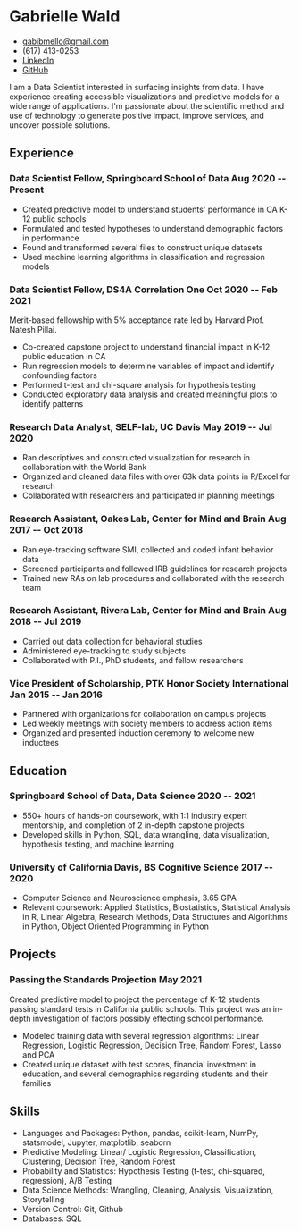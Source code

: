 <!-- The (first) h1 will be used as the <title> of the HTML page -->
# Gabrielle Wald

<!-- The unordered list immediately after the h1 will be formatted on a single
line. It is intended to be used for contact details -->
- <gabibmello@gmail.com>
- (617) 413-0253
- [LinkedIn](https://www.linkedin.com/in/gabriellewald/)
- [GitHub](https://github.com/gabriellewald)

<!-- The paragraph after the h1 and ul and before the first h2 is optional. It
is intended to be used for a short summary. -->
I am a Data Scientist interested in surfacing insights from data. I have experience creating accessible visualizations and predictive models for a wide range of applications. I'm passionate about the scientific method and use of technology to generate positive impact, improve services, and uncover possible solutions.

## Experience

<!-- You have to wrap the "left" and "right" half of these headings in spans by
hand -->
### <span>Data Scientist Fellow, Springboard School of Data</span> <span>Aug 2020 -- Present</span>

- Created predictive model to understand students' performance in CA K-12 public schools
- Formulated and tested hypotheses to understand demographic factors in performance
- Found and transformed several files to construct unique datasets
- Used machine learning algorithms in classification and regression models

### <span>Data Scientist Fellow, DS4A Correlation One</span> <span>Oct 2020 -- Feb 2021</span>

Merit-based fellowship with 5% acceptance rate led by Harvard Prof. Natesh Pillai.

- Co-created capstone project to understand financial impact in K-12 public education in CA
- Run regression models to determine variables of impact and identify confounding factors
- Performed t-test and chi-square analysis for hypothesis testing
- Conducted exploratory data analysis and created meaningful plots to identify patterns

### <span>Research Data Analyst, SELF-lab, UC Davis</span> <span>May 2019 -- Jul 2020</span>

- Ran descriptives and constructed visualization for research in collaboration with the World Bank
- Organized and cleaned data files with over 63k data points in R/Excel for research
- Collaborated with researchers and participated in planning meetings

### <span>Research Assistant, Oakes Lab, Center for Mind and Brain</span> <span>Aug 2017 -- Oct 2018</span>

- Ran eye-tracking software SMI, collected and coded infant behavior data
- Screened participants and followed IRB guidelines for research projects
- Trained new RAs on lab procedures and collaborated with the research team

### <span>Research Assistant, Rivera Lab, Center for Mind and Brain</span> <span>Aug 2018 -- Jul 2019</span>

- Carried out data collection for behavioral studies
- Administered eye-tracking to study subjects 
- Collaborated with P.I., PhD students, and fellow researchers

### <span>Vice President of Scholarship, PTK Honor Society International</span> <span>Jan 2015 -- Jan 2016</span>

- Partnered with organizations for collaboration on campus projects
- Led weekly meetings with society members to address action items
- Organized and presented induction ceremony to welcome new inductees

## Education

### <span>Springboard School of Data, Data Science</span> <span>2020 -- 2021</span>

 - 550+ hours of hands-on coursework, with 1:1 industry expert mentorship, and completion of 2 in-depth capstone projects 
 - Developed skills in Python, SQL, data wrangling, data visualization, hypothesis testing, and machine learning

### <span>University of California Davis, BS Cognitive Science</span> <span>2017 -- 2020</span>

  - Computer Science and Neuroscience emphasis, 3.65 GPA
  - Relevant coursework: Applied Statistics, Biostatistics, Statistical Analysis in R, Linear Algebra, Research Methods, Data Structures and Algorithms in Python, Object Oriented Programming in Python

## Projects

### <span>Passing the Standards Projection</span> <span>May 2021</span>

Created predictive model to project the percentage of K-12 students passing standard tests in California public schools. This project was an in-depth investigation of factors possibly effecting school performance.

   - Modeled training data with several regression algorithms: Linear Regression, Logistic Regression, Decision Tree, Random Forest, Lasso and PCA
   - Created unique dataset with test scores, financial investment in education, and several demographics regarding students and their families

## Skills


- Languages and Packages: Python, pandas, scikit-learn, NumPy, statsmodel, Jupyter, matplotlib, seaborn
- Predictive Modeling: Linear/ Logistic Regression, Classification, Clustering, Decision Tree, Random Forest
- Probability and Statistics: Hypothesis Testing (t-test, chi-squared, regression), A/B Testing
- Data Science Methods: Wrangling, Cleaning, Analysis, Visualization, Storytelling
- Version Control: Git, Github
- Databases: SQL 


